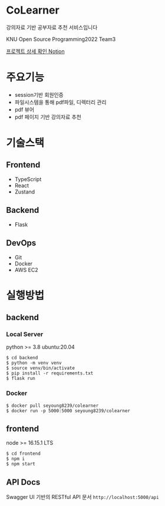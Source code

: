 # CoLearner
강의자료 기반 공부자료 추천 서비스입니다

KNU Open Source Programming2022 Team3 

[프로젝트 상세 확인 Notion](https://www.notion.so/CoLearner-095eac63c2884f44baeade45b6b6820d) 

# 주요기능
- session기반 회원인증
- 파일시스템을 통해 pdf파일, 디렉터리 관리
- pdf 뷰어
- pdf 페이지 기반 강의자료 추천

# 기술스택
## Frontend
- TypeScript
- React
- Zustand

## Backend
- Flask

## DevOps
- Git
- Docker
- AWS EC2

# 실행방법
## backend
### Local Server
python >= 3.8
ubuntu:20.04
```
$ cd backend
$ python -m venv venv
$ source venv/bin/activate
$ pip install -r requirements.txt
$ flask run
```
### Docker
```
$ docker pull seyoung8239/colearner
$ docker run -p 5000:5000 seyoung8239/colearner
```
## frontend
node >= 16.15.1 LTS
```
$ cd frontend
$ npm i
$ npm start
```
## API Docs
Swagger UI 기반의 RESTful API 문서
`http://localhost:5000/api`

